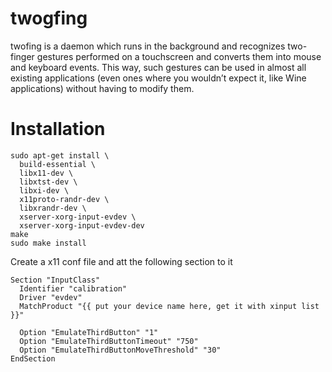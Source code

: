 # twogfing

twofing is a daemon which runs in the background and recognizes two-finger gestures performed on a touchscreen and converts them into mouse and keyboard events. This way, such gestures can be used in almost all existing applications (even ones where you wouldn’t expect it, like Wine applications) without having to modify them.

# Installation

```
sudo apt-get install \
  build-essential \
  libx11-dev \
  libxtst-dev \
  libxi-dev \
  x11proto-randr-dev \
  libxrandr-dev \
  xserver-xorg-input-evdev \
  xserver-xorg-input-evdev-dev
make
sudo make install
```

Create a x11 conf file and att the following section to it

```
Section "InputClass"
  Identifier "calibration"
  Driver "evdev"
  MatchProduct "{{ put your device name here, get it with xinput list }}"

  Option "EmulateThirdButton" "1"
  Option "EmulateThirdButtonTimeout" "750"
  Option "EmulateThirdButtonMoveThreshold" "30"
EndSection
```
